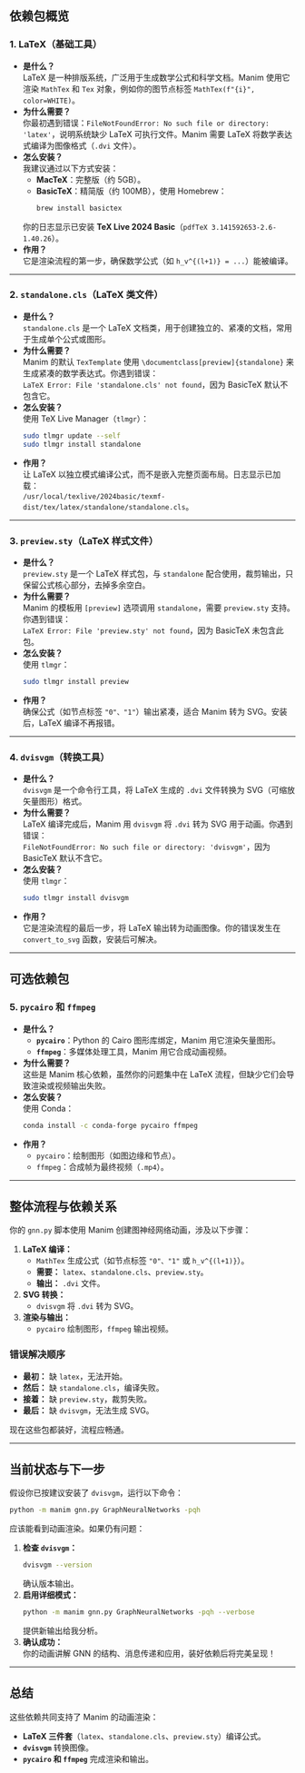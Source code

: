 
## 依赖包概览

### 1. LaTeX（基础工具）
- **是什么？**  
  LaTeX 是一种排版系统，广泛用于生成数学公式和科学文档。Manim 使用它渲染 `MathTex` 和 `Tex` 对象，例如你的图节点标签 `MathTex(f"{i}", color=WHITE)`。
- **为什么需要？**  
  你最初遇到错误：`FileNotFoundError: No such file or directory: 'latex'`，说明系统缺少 LaTeX 可执行文件。Manim 需要 LaTeX 将数学表达式编译为图像格式（`.dvi` 文件）。
- **怎么安装？**  
  我建议通过以下方式安装：
  - **MacTeX**：完整版（约 5GB）。
  - **BasicTeX**：精简版（约 100MB），使用 Homebrew：  
    ```bash
    brew install basictex
    ```
  你的日志显示已安装 **TeX Live 2024 Basic**（`pdfTeX 3.141592653-2.6-1.40.26`）。
- **作用？**  
  它是渲染流程的第一步，确保数学公式（如 `h_v^{(l+1)} = ...`）能被编译。

---

### 2. `standalone.cls`（LaTeX 类文件）
- **是什么？**  
  `standalone.cls` 是一个 LaTeX 文档类，用于创建独立的、紧凑的文档，常用于生成单个公式或图形。
- **为什么需要？**  
  Manim 的默认 `TexTemplate` 使用 `\documentclass[preview]{standalone}` 来生成紧凑的数学表达式。你遇到错误：  
  `LaTeX Error: File 'standalone.cls' not found`，因为 BasicTeX 默认不包含它。
- **怎么安装？**  
  使用 TeX Live Manager（`tlmgr`）：
  ```bash
  sudo tlmgr update --self
  sudo tlmgr install standalone
  ```
- **作用？**  
  让 LaTeX 以独立模式编译公式，而不是嵌入完整页面布局。日志显示已加载：  
  `/usr/local/texlive/2024basic/texmf-dist/tex/latex/standalone/standalone.cls`。

---

### 3. `preview.sty`（LaTeX 样式文件）
- **是什么？**  
  `preview.sty` 是一个 LaTeX 样式包，与 `standalone` 配合使用，裁剪输出，只保留公式核心部分，去掉多余空白。
- **为什么需要？**  
  Manim 的模板用 `[preview]` 选项调用 `standalone`，需要 `preview.sty` 支持。你遇到错误：  
  `LaTeX Error: File 'preview.sty' not found`，因为 BasicTeX 未包含此包。
- **怎么安装？**  
  使用 `tlmgr`：
  ```bash
  sudo tlmgr install preview
  ```
- **作用？**  
  确保公式（如节点标签 `"0"、"1"`）输出紧凑，适合 Manim 转为 SVG。安装后，LaTeX 编译不再报错。

---

### 4. `dvisvgm`（转换工具）
- **是什么？**  
  `dvisvgm` 是一个命令行工具，将 LaTeX 生成的 `.dvi` 文件转换为 SVG（可缩放矢量图形）格式。
- **为什么需要？**  
  LaTeX 编译完成后，Manim 用 `dvisvgm` 将 `.dvi` 转为 SVG 用于动画。你遇到错误：  
  `FileNotFoundError: No such file or directory: 'dvisvgm'`，因为 BasicTeX 默认不含它。
- **怎么安装？**  
  使用 `tlmgr`：
  ```bash
  sudo tlmgr install dvisvgm
  ```
- **作用？**  
  它是渲染流程的最后一步，将 LaTeX 输出转为动画图像。你的错误发生在 `convert_to_svg` 函数，安装后可解决。

---

## 可选依赖包

### 5. `pycairo` 和 `ffmpeg`
- **是什么？**  
  - **`pycairo`**：Python 的 Cairo 图形库绑定，Manim 用它渲染矢量图形。
  - **`ffmpeg`**：多媒体处理工具，Manim 用它合成动画视频。
- **为什么需要？**  
  这些是 Manim 核心依赖，虽然你的问题集中在 LaTeX 流程，但缺少它们会导致渲染或视频输出失败。
- **怎么安装？**  
  使用 Conda：
  ```bash
  conda install -c conda-forge pycairo ffmpeg
  ```
- **作用？**  
  - `pycairo`：绘制图形（如图边缘和节点）。
  - `ffmpeg`：合成帧为最终视频（`.mp4`）。

---

## 整体流程与依赖关系
你的 `gnn.py` 脚本使用 Manim 创建图神经网络动画，涉及以下步骤：

1. **LaTeX 编译：**  
   - `MathTex` 生成公式（如节点标签 `"0"、"1"` 或 `h_v^{(l+1)}`）。
   - **需要：** `latex`、`standalone.cls`、`preview.sty`。
   - **输出：** `.dvi` 文件。
2. **SVG 转换：**  
   - `dvisvgm` 将 `.dvi` 转为 SVG。
3. **渲染与输出：**  
   - `pycairo` 绘制图形，`ffmpeg` 输出视频。

### 错误解决顺序
- **最初：** 缺 `latex`，无法开始。
- **然后：** 缺 `standalone.cls`，编译失败。
- **接着：** 缺 `preview.sty`，裁剪失败。
- **最后：** 缺 `dvisvgm`，无法生成 SVG。

现在这些包都装好，流程应畅通。

---

## 当前状态与下一步
假设你已按建议安装了 `dvisvgm`，运行以下命令：
```bash
python -m manim gnn.py GraphNeuralNetworks -pqh
```
应该能看到动画渲染。如果仍有问题：

1. **检查 `dvisvgm`：**  
   ```bash
   dvisvgm --version
   ```
   确认版本输出。
2. **启用详细模式：**  
   ```bash
   python -m manim gnn.py GraphNeuralNetworks -pqh --verbose
   ```
   提供新输出给我分析。
3. **确认成功：**  
   你的动画讲解 GNN 的结构、消息传递和应用，装好依赖后将完美呈现！

---

## 总结
这些依赖共同支持了 Manim 的动画渲染：
- **LaTeX 三件套**（`latex`、`standalone.cls`、`preview.sty`）编译公式。
- **`dvisvgm`** 转换图像。
- **`pycairo` 和 `ffmpeg`** 完成渲染和输出。

